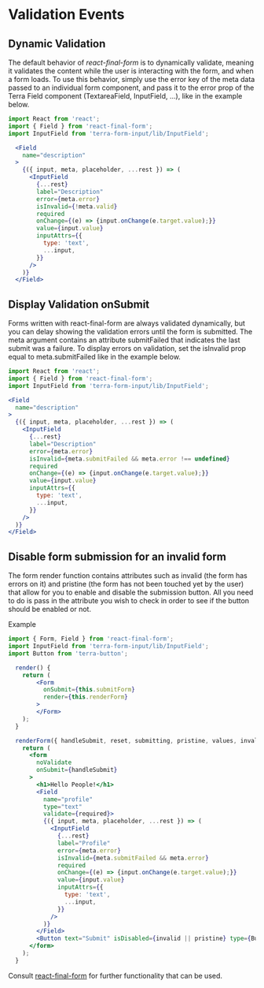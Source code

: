 # Validation Events

## Dynamic Validation

The default behavior of *react-final-form* is to dynamically validate, meaning it validates the content while the user is interacting with the form, and when a form loads. To use this behavior, simply use the error key of the meta data passed to an individual form component, and pass it to the error prop of the Terra Field component (TextareaField, InputField, ...), like in the example below.

```jsx
import React from 'react';
import { Field } from 'react-final-form';
import InputField from 'terra-form-input/lib/InputField';

  <Field
    name="description"
  >
    {({ input, meta, placeholder, ...rest }) => (
      <InputField
        {...rest}
        label="Description"
        error={meta.error}
        isInvalid={!meta.valid}
        required
        onChange={(e) => {input.onChange(e.target.value);}}
        value={input.value}
        inputAttrs={{
          type: 'text',
          ...input,
        }}
      />
    )}
  </Field>
```

## Display Validation onSubmit

Forms written with react-final-form are always validated dynamically, but you can delay showing the validation errors until the form is submitted. The meta argument contains an attribute submitFailed that indicates the last submit was a failure. To display errors on validation, set the isInvalid prop equal to meta.submitFailed like in the example below.

```jsx
import React from 'react';
import { Field } from 'react-final-form';
import InputField from 'terra-form-input/lib/InputField';

<Field
  name="description"
>
  {({ input, meta, placeholder, ...rest }) => (
    <InputField
      {...rest}
      label="Description"
      error={meta.error}
      isInvalid={meta.submitFailed && meta.error !== undefined}
      required
      onChange={(e) => {input.onChange(e.target.value);}}
      value={input.value}
      inputAttrs={{
        type: 'text',
        ...input,
      }}
    />
  )}
</Field>
```

## Disable form submission for an invalid form

The form render function contains attributes such as invalid (the form has errors on it) and pristine (the form has not been touched yet by the user) that allow for you to enable and disable the submission button. All you need to do is pass in the attribute you wish to check in order to see if the button should be enabled or not.

Example

```jsx
import { Form, Field } from 'react-final-form';
import InputField from 'terra-form-input/lib/InputField';
import Button from 'terra-button';

  render() {
    return (
        <Form
          onSubmit={this.submitForm}
          render={this.renderForm}
        >
        </Form>
    );
  }

  renderForm({ handleSubmit, reset, submitting, pristine, values, invalid }) {
    return (
      <form
        noValidate
        onSubmit={handleSubmit}
      >
        <h1>Hello People!</h1>
        <Field
          name="profile"
          type="text"
          validate={required}>
          {({ input, meta, placeholder, ...rest }) => (
            <InputField
              {...rest}
              label="Profile"
              error={meta.error}
              isInvalid={meta.submitFailed && meta.error}
              required
              onChange={(e) => {input.onChange(e.target.value);}}
              value={input.value}
              inputAttrs={{
                type: 'text',
                ...input,
              }}
            />
          )}
        </Field>
        <Button text="Submit" isDisabled={invalid || pristine} type={Button.Opts.Types.SUBMIT}/>
      </form>
    );
  }

```

Consult [react-final-form](https://github.com/final-form/react-final-form) for further functionality that can be used.
